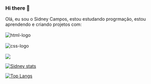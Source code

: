 ### Hi there 👋

Olá, eu sou o Sidney Campos, estou estudando progrmação, estou aprendendo e criando projetos com:
<br>
<br>
<img src="https://img.shields.io/badge/HTML5-E34F26?style=for-the-badge&logo=html5&logoColor=white" alt="html-logo" />
<br>
<br>
<img src="https://img.shields.io/badge/CSS3-1572B6?style=for-the-badge&logo=css3&logoColor=white" alt="css-logo" />
<br>
<br>
<img src="https://img.shields.io/badge/JavaScript-F7DF1E?style=for-the-badge&logo=javascript&logoColor=black"/>


[![Sidney stats](https://github-readme-stats.vercel.app/api?username=Sidney2719)](https://github.com/anuraghazra/github-readme-stats)

[![Top Langs](https://github-readme-stats.vercel.app/api/top-langs/?username=Sidney2719)](https://github.com/anuraghazra/github-readme-stats)
